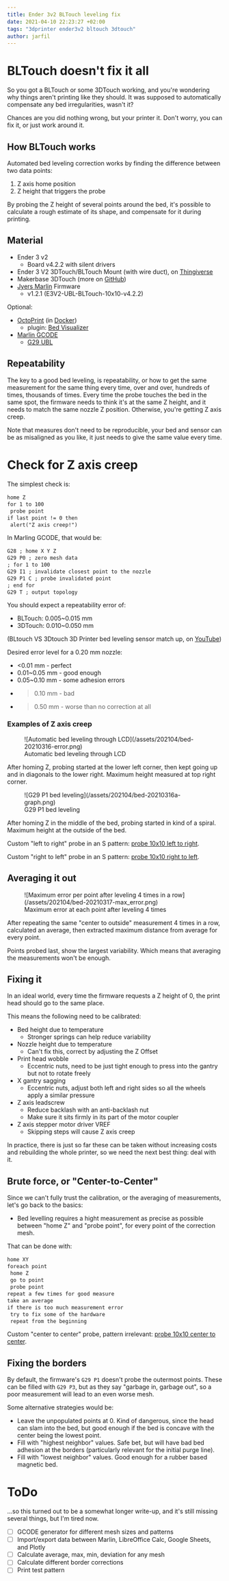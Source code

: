```yaml
---
title: Ender 3v2 BLTouch leveling fix
date: 2021-04-10 22:23:27 +02:00
tags: "3dprinter ender3v2 bltouch 3dtouch"
author: jarfil
---
```


# BLTouch doesn't fix it all

So you got a BLTouch or some 3DTouch working, and you're wondering why things aren't printing like they should. It was supposed to automatically compensate any bed irregularities, wasn't it?

Chances are you did nothing wrong, but your printer it. Don't worry, you can fix it, or just work around it.

## How BLTouch works

Automated bed leveling correction works by finding the difference between two data points:

1. Z axis home position
1. Z height that triggers the probe

By probing the Z height of several points around the bed, it's possible to calculate a rough estimate of its shape, and compensate for it during printing.

## Material

* Ender 3 v2
    * Board v4.2.2 with silent drivers
* Ender 3 V2 3DTouch/BLTouch Mount (with wire duct), on [Thingiverse](https://www.thingiverse.com/thing:4657059)
* Makerbase 3DTouch (more on [GitHub](https://github.com/makerbase-mks/Ender3-3DTOUCH))
* [Jyers Marlin](https://github.com/Jyers/Marlin) Firmware
    *  v1.2.1 (E3V2-UBL-BLTouch-10x10-v4.2.2)

Optional:

* [OctoPrint](https://octoprint.org/) (in [Docker](https://hub.docker.com/r/octoprint/octoprint))
    * plugin: [Bed Visualizer](https://plugins.octoprint.org/plugins/bedlevelvisualizer/)
* [Marlin GCODE](https://marlinfw.org/meta/gcode/)
    * [G29 UBL](https://marlinfw.org/docs/gcode/G029-ubl.html)

## Repeatability

The key to a good bed leveling, is repeatability, or how to get the same measurement for the same thing every time, over and over, hundreds of times, thousands of times. Every time the probe touches the bed in the same spot, the firmware needs to think it's at the same Z height, and it needs to match the same nozzle Z position. Otherwise, you're getting Z axis creep.

Note that measures don't need to be reproducible, your bed and sensor can be as misaligned as you like, it just needs to give the same value every time.

# Check for Z axis creep

The simplest check is:
    
    home Z
    for 1 to 100
     probe point
    if last point != 0 then
     alert("Z axis creep!")

In Marling GCODE, that would be:

    G28 ; home X Y Z
    G29 P0 ; zero mesh data
    ; for 1 to 100
    G29 I1 ; invalidate closest point to the nozzle
    G29 P1 C ; probe invalidated point
    ; end for
    G29 T ; output topology
    
You should expect a repeatability error of:

* BLTouch: 0.005~0.015 mm
* 3DTouch: 0.010~0.050 mm

(BLtouch VS 3Dtouch 3D Printer bed leveling sensor match up, on [YouTube](https://www.youtube.com/watch?v=BPH9btHPcbc))

Desired error level for a 0.20 mm nozzle:

* <0.01 mm - perfect
* 0.01~0.05 mm - good enough
* 0.05~0.10 mm - some adhesion errors
* >0.10 mm - bad
* >0.50 mm - worse than no correction at all

### Examples of Z axis creep

<figure class="image">
![Automatic bed leveling through LCD](/assets/202104/bed-20210316-error.png)
<figcaption>Automatic bed leveling through LCD</figcaption>
</figure>

After homing Z, probing started at the lower left corner, then kept going up and in diagonals to the lower right. Maximum height measured at top right corner.

<figure class="image">
![G29 P1 bed leveling](/assets/202104/bed-20210316a-graph.png)
<figcaption>G29 P1 bed leveling</figcaption>
</figure>

After homing Z in the middle of the bed, probing started in kind of a spiral. Maximum height at the outside of the bed.


Custom "left to right" probe in an S pattern: [probe 10x10 left to right](/assets/202104/probe-10x10-LTR.gcode).

Custom "right to left" probe in an S pattern: [probe 10x10 right to left](/assets/202104/probe-10x10-RTL.gcode).


## Averaging it out

<figure class="image">
![Maximum error per point after leveling 4 times in a row](/assets/202104/bed-20210317-max_error.png)
<figcaption>Maximum error at each point after leveling 4 times</figcaption>
</figure>

After repeating the same "center to outside" measurement 4 times in a row, calculated an average, then extracted maximum distance from average for every point.

Points probed last, show the largest variability. Which means that averaging the measurements won't be enough.

## Fixing it

In an ideal world, every time the firmware requests a Z height of 0, the print head should go to the same place.

This means the following need to be calibrated:

* Bed height due to temperature
    * Stronger springs can help reduce variability
* Nozzle height due to temperature
    * Can't fix this, correct by adjusting the Z Offset
* Print head wobble
    * Eccentric nuts, need to be just tight enough to press into the gantry but not to rotate freely
* X gantry sagging
    * Eccentric nuts, adjust both left and right sides so all the wheels apply a similar pressure
* Z axis leadscrew
    * Reduce backlash with an anti-backlash nut
    * Make sure it sits firmly in its part of the motor coupler
* Z axis stepper motor driver VREF
    * Skipping steps will cause Z axis creep

In practice, there is just so far these can be taken without increasing costs and rebuilding the whole printer, so we need the next best thing: deal with it.

## Brute force, or "Center-to-Center"

Since we can't fully trust the calibration, or the averaging of measurements, let's go back to the basics:

* Bed levelling requires a hight measurement as precise as possible between "home Z" and "probe point", for every point of the correction mesh.

That can be done with:

    home XY
    foreach point
     home Z
     go to point
     probe point
    repeat a few times for good measure
    take an average
    if there is too much measurement error
     try to fix some of the hardware
     repeat from the beginning

Custom "center to center" probe, pattern irrelevant: [probe 10x10 center to center](/assets/202104/probe-10x10-C2C.gcode).

## Fixing the borders

By default, the firmware's `G29 P1` doesn't probe the outermost points. These can be filled with `G29 P3`, but as they say "garbage in, garbage out", so a poor measurement will lead to an even worse mesh.

Some alternative strategies would be:

* Leave the unpopulated points at 0. Kind of dangerous, since the head can slam into the bed, but good enough if the bed is concave with the center being the lowest point.
* Fill with "highest neighbor" values. Safe bet, but will have bad bed adhesion at the borders (particularly relevant for the initial purge line).
* Fill with "lowest neighbor" values. Good enough for a rubber based magnetic bed.

# ToDo

...so this turned out to be a somewhat longer write-up, and it's still missing several things, but I'm tired now.

- [ ] GCODE generator for different mesh sizes and patterns
- [ ] Import/export data between Marlin, LibreOffice Calc, Google Sheets, and Plotly
- [ ] Calculate average, max, min, deviation for any mesh
- [ ] Calculate different border corrections
- [ ] Print test pattern